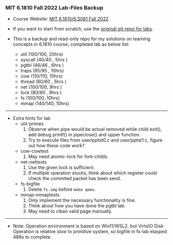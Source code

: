 ### MIT 6.1810 Fall 2022 Lab-Files Backup

* Course Website: [MIT 6.1810/6.S081 Fall 2022](https://pdos.csail.mit.edu/6.S081/2022/)

* If you want to start from scratch, use the [original git-repo for labs](https://pdos.csail.mit.edu/6.S081/2022/labs/util.html).

* This is a backup and read-only repo for my solutions on learning concepts in 6.1810 course, completed lab as below list:
    * util    (100/100, 20hrs)
    * syscall (40/40  , 5hrs )
    * pgtbl   (46/46  , 6hrs )
    * traps   (95/95  , 10hrs)
    * cow     (110/110, 10hrs)
    * thread  (60/60  , 5hrs )
    * net     (100/100, 9hrs )
    * lock    (80/80  , 8hrs )
    * fs      (100/100, 10hrs)
    * mmap    (140/140, 10hrs)

------

* Extra hints for lab
    * util-primes
        1. Observe when pipe would be actual removed while child exit(), add debug printf() in pipeclose() and upper function.
        2. Try to execute files from user/pptst0.c and user/pptst1.c, figure out how these code work?
    * cow-cowtest
        1. May need atomic-lock for fork-childs.
    * net-nettests
        1. Use the given lock is sufficient.
        2. If multiple operation stucks, think about which register could check the commited packet has been send.
    * fs-bigfile
        1. Delete `fs.img` before `make qemu`.
    * mmap-mmaptests
        1. Only implement the necessary functionality is fine.
        2. Think about how you have done the pgtbl lab.
        3. May need to clean valid page manually.

------

* Note: Operation environment is based on Win11/WSL2, but VirtoIO Disk Operation is relative slow to primitive system, so bigfile in fs-lab elasped 488s to complete.